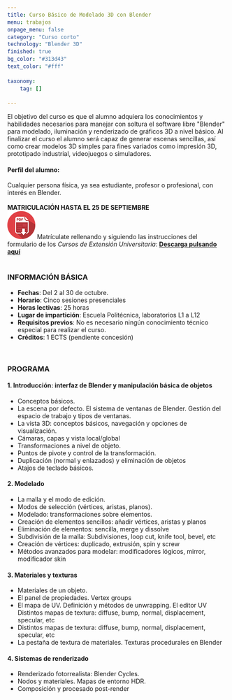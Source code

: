 ```yaml
---
title: Curso Básico de Modelado 3D con Blender
menu: trabajos
onpage_menu: false
category: "Curso corto"
technology: "Blender 3D"
finished: true
bg_color: "#313d43"
text_color: "#fff"

taxonomy:
	tag: []

---
```


El objetivo del curso es que el alumno adquiera los conocimientos y habilidades necesarios para manejar con soltura el software libre "Blender" para modelado, iluminación y renderizado de gráficos 3D a nivel básico. Al finalizar el curso el alumno será capaz de generar escenas sencillas, así como crear modelos 3D simples para fines variados como impresión 3D, prototipado industrial, videojuegos o simuladores.

#### Perfil del alumno: 

Cualquier persona física, ya sea estudiante, profesor o profesional, con interés en Blender.
<br/><br/>
**MATRICULACIÓN HASTA EL 25 DE SEPTIEMBRE**<br/>
<a class="float-left">
![PDF](img/pdf-icon.png "Descarga el PDF")
<span>Matrículate rellenando y siguiendo las instrucciones del formulario de los *Cursos de Extensión Universitaria*: **[Descarga pulsando aquí](files/formulario_blender_uah.pdf)**</span>
</a>
<br/><br/>

### INFORMACIÓN BÁSICA

* **Fechas**: Del 2 al 30 de octubre.
* **Horario**: Cinco sesiones presenciales
* **Horas lectivas**: 25 horas
* **Lugar de impartición**: Escuela Politécnica, laboratorios L1 a L12
* **Requisitos previos**: No es necesario ningún conocimiento técnico especial para realizar el curso.
* **Créditos**: 1 ECTS (pendiente concesión)

<br/>

### PROGRAMA

#### 1. Introducción: interfaz de Blender y manipulación básica de objetos 

* Conceptos básicos.
* La escena por defecto. El sistema de ventanas de Blender. Gestión del espacio de trabajo y tipos de ventanas.
* La vista 3D: conceptos básicos, navegación y opciones de visualización.
* Cámaras, capas y vista local/global
* Transformaciones a nivel de objeto.
* Puntos de pivote y control de la transformación.
* Duplicación (normal y enlazados) y eliminación de objetos
* Atajos de teclado básicos.

#### 2. Modelado

* La malla y el modo de edición.
* Modos de selección (vértices, aristas, planos).
* Modelado: transformaciones sobre elementos.
* Creación de elementos sencillos: añadir vértices, aristas y planos
* Eliminación de elementos: sencilla, merge y dissolve
* Subdivisión de la malla: Subdivisiones, loop cut, knife tool, bevel, etc
* Creación de vértices: duplicado, extrusión, spin y screw
* Métodos avanzados para modelar: modificadores lógicos, mirror, modificador skin

#### 3. Materiales y texturas

* Materiales de un objeto.
* El panel de propiedades. Vertex groups
* El mapa de UV. Definición y métodos de unwrapping. El editor UV Distintos mapas de textura: diffuse, bump, normal, displacement, specular, etc
* Distintos mapas de textura: diffuse, bump, normal, displacement, specular, etc
* La pestaña de textura de materiales. Texturas procedurales en Blender

#### 4. Sistemas de renderizado
* Renderizado fotorrealista: Blender Cycles.
* Nodos y materiales. Mapas de entorno HDR.
* Composición y procesado post-render